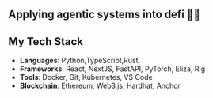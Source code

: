 ## Applying agentic systems into defi 🥷🏿


## My Tech Stack

- **Languages**: Python,TypeScript,Rust,
- **Frameworks**: React, NextJS, FastAPI, PyTorch, Eliza, Rig
- **Tools**: Docker, Git, Kubernetes, VS Code
- **Blockchain**: Ethereum, Web3.js, Hardhat, Anchor

<!---
obre10off/obre10off is a ✨ special ✨ repository because its `README.md` (this file) appears on your GitHub profile.
You can click the Preview link to take a look at your changes.
--->

